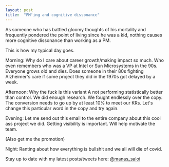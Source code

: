 ```yaml
---
layout: post
title:  "PM'ing and cognitive dissonance"
---
```


As someone who has battled gloomy thoughts of his mortality and frequently pondered the point of living since he was a kid, nothing causes more cognitive dissonance than working as a PM.

This is how my typical day goes.

Morning: Why do I care about career growth/making impact so much. Who even remembers who was a VP at Intel or Sun Microsystems in the 90s. Everyone grows old and dies. Does someone in their 80s fighting Alzheimer's care if some project they did in the 1970s got delayed by a week.

Afternoon: Why the fuck is this variant A not performing statistically better than control. We did enough research. We fought endlessly over the copy. The conversion needs to go up by at least 10% to meet our KRs. Let's change this particular word in the copy and try again.

Evening: Let me send out this email to the entire company about this cool ass project we did. Getting visibility is important. Will help motivate the team.

(Also get me the promotion)

Night: Ranting about how everything is bullshit and we all will die of covid.

<Sleep time>

Stay up to date with my latest posts/tweets here: [@manas_saloi](http://twitter.com/manas_saloi)

